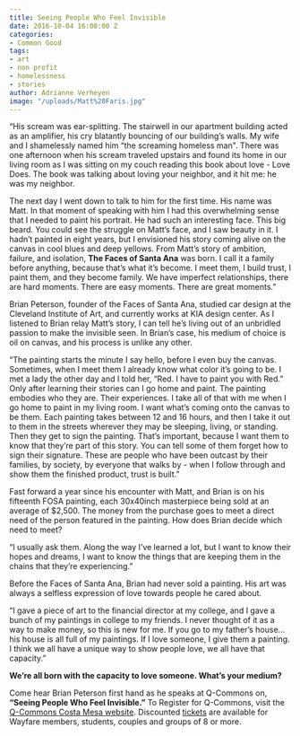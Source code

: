 ```yaml
---
title: Seeing People Who Feel Invisible
date: 2016-10-04 16:00:00 Z
categories:
- Common Good
tags:
- art
- non profit
- homelessness
- stories
author: Adrianne Verheyen
image: "/uploads/Matt%20Faris.jpg"
---
```


“His scream was ear-splitting. The stairwell in our apartment building acted as an amplifier, his cry blatantly bouncing of our building’s walls. My wife and I shamelessly named him “the screaming homeless man".
There was one afternoon when his scream traveled upstairs and found its home in our living room as I was sitting on my couch reading this book about love - Love Does. The book was talking about loving your neighbor, and it hit me: he was my neighbor. <!-- more -->

The next day I went down to talk to him for the first time. His name was Matt. In that moment of speaking with him I had this overwhelming sense that I needed to paint his portrait. He had such an interesting face. This big beard. You could see the struggle on Matt’s face, and I saw beauty in it.
I hadn’t painted in eight years, but I envisioned his story coming alive on the canvas in cool blues and deep yellows. From Matt’s story of ambition, failure, and isolation, **The Faces of Santa Ana** was born. I call it a family before anything, because that’s what it’s become. I meet them, I build trust, I paint them, and they become family. We have imperfect relationships, there are hard moments. There are easy moments. There are great moments.”

Brian Peterson, founder of the Faces of Santa Ana, studied car design at the Cleveland Institute of Art, and currently works at KIA design center. As I listened to Brian relay Matt’s story, I can tell he’s living out of an unbridled passion to make the invisible seen. In Brian’s case, his medium of choice is oil on canvas, and his process is unlike any other.

“The painting starts the minute I say hello, before I even buy the canvas. Sometimes, when I meet them I already know what color it’s going to be. I met a lady the other day and I told her, “Red. I have to paint you with Red.” Only after learning their stories can I go home and paint. The painting embodies who they are. Their experiences. I take all of that with me when I go home to paint in my living room. I want what’s coming onto the canvas to be them. Each painting takes between 12 and 16 hours, and then I take it out to them in the streets wherever they may be sleeping, living, or standing. Then they get to sign the painting. That’s important, because I want them to know that they’re part of this story. You can tell some of them forget how to sign their signature. These are people who have been outcast by their families, by society, by everyone that walks by - when I follow through and show them the finished product, trust is built.”

Fast forward a year since his encounter with Matt, and Brian is on his fifteenth FOSA painting, each 30x40inch masterpiece being sold at an average of $2,500. The money from the purchase goes to meet a direct need of the person featured in the painting. How does Brian decide which need to meet?

“I usually ask them. Along the way I’ve learned a lot, but I want to know their hopes and dreams, I want to know the things that are keeping them in the chains that they’re experiencing.”

Before the Faces of Santa Ana, Brian had never sold a painting. His art was always a selfless expression of love towards people he cared about.

“I gave a piece of art to the financial director at my college, and I gave a bunch of my paintings in college to my friends. I never thought of it as a way to make money, so this is new for me. If you go to my father’s house… his house is all full of my paintings. If I love someone, I give them a painting. I think we all have a unique way to show people love, we all have that capacity.”

**We’re all born with the capacity to love someone. What’s your medium?**

Come hear Brian Peterson first hand as he speaks at Q-Commons on, **“Seeing People Who Feel Invisible.”**  To Register for Q-Commons, visit the [Q-Commons Costa Mesa website](http://www.qcommons.com/costamesa). Discounted [tickets](http://www.qcommons.com/costamesa) are available for Wayfare members, students, couples and groups of 8 or more.

